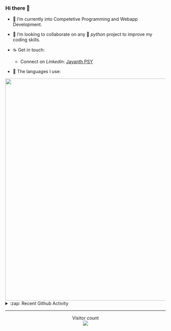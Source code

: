 ### Hi there 👋

- 🌱 I’m currently into Competetive Programming and Webapp Development.

- 👯 I’m looking to collaborate on any :snake: *python* project to improve my coding skills.

- ☕ Get in touch:
  +  Connect on *Linkedin*: [Jayanth PSY](https://www.linkedin.com/in/jayanth-p-b3924812a/)

<!--- ⚡ Fun fact: *Python* is older than *C++* and *Java*. -->

- :memo: The languages I use: 

<img src="https://wakatime.com/share/@j_tesla/149011e6-9106-4535-a236-8e4e71b9551e.png" width="700"/>
<details>
  <summary>:zap: Recent Github Activity</summary>
  
<!--START_SECTION:activity-->
1. 💪 Opened PR [#75](https://github.com/lttkgp/falcon/pull/75) in [lttkgp/falcon](https://github.com/lttkgp/falcon)
2. ❗️ Opened issue [#74](https://github.com/lttkgp/falcon/issues/74) in [lttkgp/falcon](https://github.com/lttkgp/falcon)
3. 🎉 Merged PR [#9](https://github.com/j-tesla/blog-list/pull/9) in [j-tesla/blog-list](https://github.com/j-tesla/blog-list)
4. 🎉 Merged PR [#16](https://github.com/j-tesla/blog-list-frontend/pull/16) in [j-tesla/blog-list-frontend](https://github.com/j-tesla/blog-list-frontend)
5. 🎉 Merged PR [#8](https://github.com/j-tesla/blog-list/pull/8) in [j-tesla/blog-list](https://github.com/j-tesla/blog-list)
<!--END_SECTION:activity-->

</details>

-----

<p align="center"> 
  Visitor count<br>
  <img src="https://profile-counter.glitch.me/j-tesla/count.svg" />
</p>












<!--
**j-tesla/j-tesla** is a ✨ _special_ ✨ repository because its `README.md` (this file) appears on your GitHub profile.

Here are some ideas to get you started:

- 🔭 I’m currently working on ...
- 🌱 I’m currently learning ...
- 👯 I’m looking to collaborate on ...
- 🤔 I’m looking for help with ...
- 💬 Ask me about ...
- 📫 How to reach me: ...
- 😄 Pronouns: ...
- ⚡ Fun fact: ...
-->

